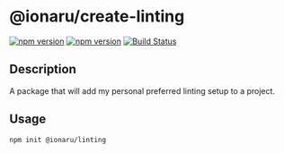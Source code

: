 # @ionaru/create-linting

[![npm version](https://img.shields.io/npm/v/@ionaru/create-linting.svg?style=for-the-badge)](https://www.npmjs.com/package/@ionaru/create-linting)
[![npm version](https://img.shields.io/npm/v/@ionaru/create-linting/next.svg?style=for-the-badge)](https://www.npmjs.com/package/@ionaru/create-linting/v/next)
[![Build Status](https://img.shields.io/travis/Ionaru/create-linting/master.svg?style=for-the-badge)](https://travis-ci.org/Ionaru/create-linting)

## Description
A package that will add my personal preferred linting setup to a project.

## Usage
```
npm init @ionaru/linting
```
